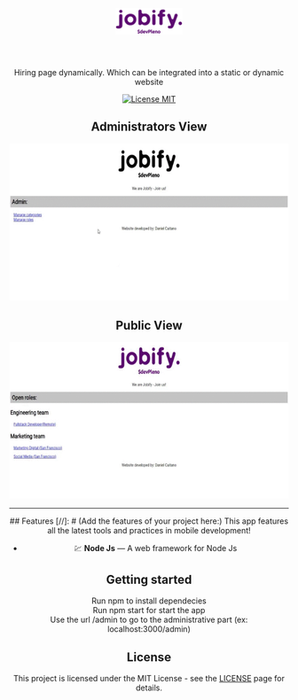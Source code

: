 <h1 align="center">
<br>
  <img src="public/images/logo.png" width="120">
<br>
<br>
</h1>

<p align="center">
Hiring page dynamically. Which can be integrated into a static or dynamic website</p>

<p align="center">
  <a href="https://opensource.org/licenses/MIT">
    <img src="https://img.shields.io/badge/License-MIT-blue.svg" alt="License MIT">
  </a>
</p>

[//]: # (Add your gifs/images here:)
<div align="center">
  <h2>Administrators View</h2>
  <img src="public/Jobify2.gif" alt="demo">
  
  <h2>Public View</h2>
  <img src="public/jobify1.gif" alt="demo">

<hr />
<div align="center">
## Features
[//]: # (Add the features of your project here:)
This app features all the latest tools and practices in mobile development!

- 💹 **Node Js** — A web framework for Node Js

## Getting started

Run npm to install dependecies<br>
Run npm start for start the app<br>
Use the url /admin to go to the administrative part (ex: localhost:3000/admin)


## License

This project is licensed under the MIT License - see the [LICENSE](https://opensource.org/licenses/MIT) page for details.
